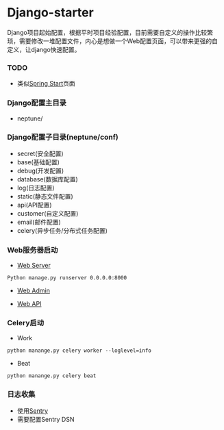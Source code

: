 # Django-starter

Django项目起始配置，根据平时项目经验配置，目前需要自定义的操作比较繁琐，需要修改一堆配置文件，内心是想做一个Web配置页面，可以带来更强的自定义，让django快速配置。

### TODO 
+ 类似[Spring Start](start.spring.io)页面


### Django配置主目录

- neptune/

### Django配置子目录(neptune/conf)
- secret(安全配置)
- base(基础配置)
- debug(开发配置)
- database(数据库配置)
- log(日志配置)
- static(静态文件配置)
- api(API配置)
- customer(自定义配置)
- email(邮件配置)
- celery(异步任务/分布式任务配置)


### Web服务器启动
- [Web Server](http://localhost:8000)
```
Python manage.py runserver 0.0.0.0:8000
```
- [Web Admin](http://localhost:8000/admin)

- [Web API](http://127.0.0.1:8000/api_v1/auth/)

### Celery启动
- Work
```
python manange.py celery worker --loglevel=info
```
- Beat
```
python manange.py celery beat
```

### 日志收集
- 使用[Sentry](https://sentry.io/welcome/)
- 需要配置Sentry DSN